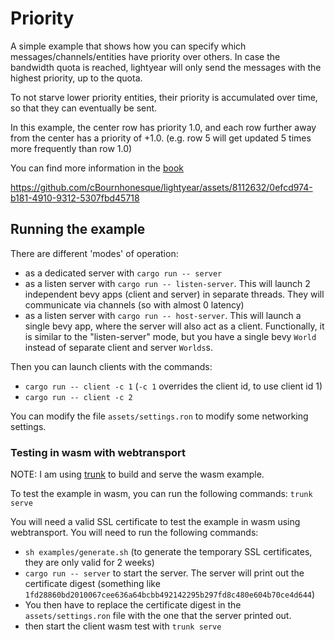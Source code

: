 # Priority

A simple example that shows how you can specify which messages/channels/entities have priority over others.
In case the bandwidth quota is reached, lightyear will only send the messages with the highest priority, up to the
quota.

To not starve lower priority entities, their priority is accumulated over time, so that they can eventually be sent.

In this example, the center row has priority 1.0, and each row further away from the center has a priority of +1.0.
(e.g. row 5 will get updated 5 times more frequently than row 1.0)

You can find more information in
the [book](https://github.com/cBournhonesque/lightyear/blob/main/book/src/concepts/advanced_replication/bandwidth_management.md)

https://github.com/cBournhonesque/lightyear/assets/8112632/0efcd974-b181-4910-9312-5307fbd45718

## Running the example

There are different 'modes' of operation:

- as a dedicated server with `cargo run -- server`
- as a listen server with `cargo run -- listen-server`. This will launch 2 independent bevy apps (client and server) in
  separate threads.
  They will communicate via channels (so with almost 0 latency)
- as a listen server with `cargo run -- host-server`. This will launch a single bevy app, where the server will also act
  as a client. Functionally, it is similar to the "listen-server" mode, but you have a single bevy `World` instead of
  separate client and server `Worlds`s.

Then you can launch clients with the commands:

- `cargo run -- client -c 1` (`-c 1` overrides the client id, to use client id 1)
- `cargo run -- client -c 2`

You can modify the file `assets/settings.ron` to modify some networking settings.

### Testing in wasm with webtransport

NOTE: I am using [trunk](https://trunkrs.dev/) to build and serve the wasm example.

To test the example in wasm, you can run the following commands: `trunk serve`

You will need a valid SSL certificate to test the example in wasm using webtransport. You will need to run the following
commands:

- `sh examples/generate.sh` (to generate the temporary SSL certificates, they are only valid for 2 weeks)
- `cargo run -- server` to start the server. The server will print out the certificate digest (something
  like `1fd28860bd2010067cee636a64bcbb492142295b297fd8c480e604b70ce4d644`)
- You then have to replace the certificate digest in the `assets/settings.ron` file with the one that the server printed
  out.
- then start the client wasm test with `trunk serve`